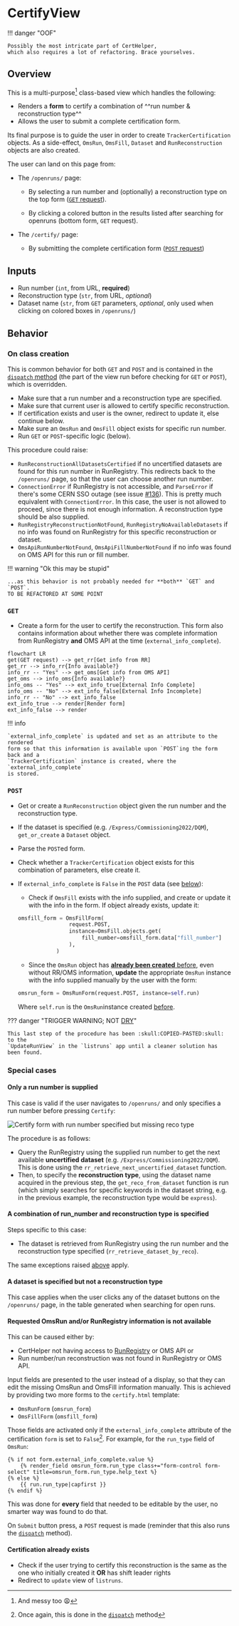 # CertifyView

!!! danger "OOF"

	Possibly the most intricate part of CertHelper, 
	which also requires a lot of refactoring. Brace yourselves.

## Overview

This is a multi-purpose[^1] class-based view which handles the following:

- Renders a __form__ to certify a combination of ^^run number & reconstruction type^^
- Allows the user to submit a complete certification form.

Its final purpose is to guide the user in order
to create `TrackerCertification` objects. As a side-effect, `OmsRun`,
`OmsFill`, `Dataset` and `RunReconstruction` objects are also created.

The user can land on this page from:

- The `/openruns/` page:
    - By selecting a run number and (optionally) a reconstruction type on the
    top form ([`GET` request](#get)).
  
    - By clicking a colored button in the results listed after searching
    for openruns (bottom form, ``GET`` request).
  
- The `/certify/` page:
    - By submitting the complete certification form ([`POST` request](#post))

[^1]: And messy too :weary:

## Inputs

- Run number (`int`, from URL, __required__)
- Reconstruction type (`str`, from URL, _optional_)
- Dataset name (`str`, from `GET` parameters, _optional_, only used
when clicking on colored boxes in `/openruns/`)

## Behavior

### On class creation

This is common behavior for both `GET` and `POST` and is contained
in the
[`dispatch` method](https://docs.djangoproject.com/en/4.0/ref/class-based-views/base/#django.views.generic.base.View.dispatch)
(the part of the view run before checking for `GET` or `POST`),
which is overridden.

- Make sure that a run number and a reconstruction type are specified.
- Make sure that current user is allowed to certify specific reconstruction.
- If certification exists and user is the owner, redirect to update it, else
continue below.
- Make sure an `OmsRun` and `OmsFill` object exists for specific run number.
- Run `GET` or `POST`-specific logic (below).

This procedure could raise:

- `RunReconstructionAllDatasetsCertified` if no uncertified datasets
are found for this run number in RunRegistry. This redirects back
to the `/openruns/` page, so that the user can choose another run number.
- `ConnectionError` if RunRegistry is not accessible, and `ParseError`
if there's some CERN SSO outage
(see issue [#136](https://github.com/CMSTrackerDPG/certifier/issues/136)).
This is pretty much equivalent with `ConnectionError`. In this case, the
user is not allowed to proceed, since there is not enough information. A
reconstruction type should be also supplied.
- `RunRegistryReconstructionNotFound`, `RunRegistryNoAvailableDatasets` if
no info was found on RunRegistry for this specific reconstruction or dataset.
- `OmsApiRunNumberNotFound`, `OmsApiFillNumberNotFound` if no info was
found on OMS API for this run or fill number.

!!! warning "Ok this may be stupid"

	...as this behavior is not probably needed for **both** `GET` and `POST`.
	TO BE REFACTORED AT SOME POINT

### `GET`

- Create a form for the user to certify the reconstruction. This
form also contains information about whether there was complete information
from RunRegistry __and__ OMS API at the time (`external_info_complete`).

```mermaid
flowchart LR
get(GET request) --> get_rr[Get info from RR]
get_rr --> info_rr{Info available?}
info_rr -- "Yes" --> get_oms[Get info from OMS API]
get_oms --> info_oms{Info available?}
info_oms -- "Yes" --> ext_info_true[External Info Complete]
info_oms -- "No" --> ext_info_false[External Info Incomplete]
info_rr -- "No" --> ext_info_false
ext_info_true --> render[Render form]
ext_info_false --> render
```

!!! info

	`external_info_complete` is updated and set as an attribute to the rendered
	form so that this information is available upon `POST`ing the form back and a
	`TrackerCertification` instance is created, where the `external_info_complete`
	is stored. 

### `POST`

- Get or create a `RunReconstruction` object given the run number and the
reconstruction type.
- If the dataset is specified (e.g. `/Express/Commissioning2022/DQM`),
`get_or_create` a `Dataset` object.
- Parse the `POST`ed form.
- Check whether a `TrackerCertification` object exists for this
combination of parameters, else create it.
- If `external_info_complete` is `False` in the `POST` data (see 
[below](#requested-omsrun-andor-runregistry-information-is-not-available)):
    * Check if `OmsFill` exists with the info supplied, and create or update
	it with the info in the form.
	If object already exists, update it:
	```python
	omsfill_form = OmsFillForm(
                    request.POST,
                    instance=OmsFill.objects.get(
                        fill_number=omsfill_form.data["fill_number"]
                    ),
                )
	```

	* Since the `OmsRun` object has [__already been created__ before](#on-class-creation),
	even without RR/OMS information, **update** the appropriate `OmsRun` instance
	with the info supplied manually by the user with the form:
	```python
	omsrun_form = OmsRunForm(request.POST, instance=self.run)
	```
	Where `self.run` is the `OmsRun`instance created [before](#on-class-creation).

??? danger "TRIGGER WARNING; NOT [DRY](../../../../../basic-concepts#dry)"

	This last step of the procedure has been :skull:COPIED-PASTED:skull: to the
	`UpdateRunView` in the `listruns` app until a cleaner solution has been found.

### Special cases

#### Only a run number is supplied

This case is valid if the user navigates to `/openruns/` and
only specifies a run number before pressing `Certify`:

![Certify form with run number specified but missing reco type](img/run_number_specified.png)

The procedure is as follows:

- Query the RunRegistry using the supplied run number
to get the next available __uncertified dataset__
(e.g. `/Express/Commissioning2022/DQM`). This is done using
the `rr_retrieve_next_uncertified_dataset` function.
- Then, to specify the __reconstruction type__, using the dataset
name acquired in the previous step, the `get_reco_from_dataset`
function is run (which simply searches for specific keywords in the dataset
string, e.g. in the previous example, the reconstruction type would
be `express`).

#### A combination of run_number and reconstruction type is specified

Steps specific to this case:

- The dataset is retrieved from RunRegistry using the run number and the
reconstruction type specified (`rr_retrieve_dataset_by_reco`).

The same exceptions raised [above](#on-class-creation) apply.

#### A dataset is specified but not a reconstruction type

This case applies when the user clicks any of the dataset buttons on
the `/openruns/` page, in the table generated when searching for
open runs.

#### Requested OmsRun and/or RunRegistry information is not available

This can be caused either by:

* CertHelper not having access to
[RunRegistry](../../../../../basic-concepts#run-registry) or OMS API or
* Run number/run reconstruction was not found in RunRegistry or OMS API.

Input fields are presented to the user instead of a display, so that they can
edit the missing OmsRun and OmsFill information manually. This is achieved by
providing two more forms to the `certify.html` template:

* `OmsRunForm` (`omsrun_form`)
* `OmsFillForm` (`omsfill_form`)

Those fields are activated only if the `external_info_complete` attribute
of the certification `form` is set to `False`[^2]. For example, for the
`run_type` field of `OmsRun`:

[^2]: Once again, this is done in the [`dispatch`](#on-class-creation) method

```django
{% if not form.external_info_complete.value %}
	{% render_field omsrun_form.run_type class+="form-control form-select" title=omsrun_form.run_type.help_text %}
{% else %}
	{{ run.run_type|capfirst }}
{% endif %}
```

This was done for __every__ field that needed to be editable by the user,
no smarter way was found to do that.

On `Submit` button press, a `POST` request is made (reminder that this also runs
the [`dispatch`](#on-class-creation) method).

#### Certification already exists

* Check if the user trying to certify this reconstruction is the same
as the one who initially created it **OR** has shift leader rights
* Redirect to `update` view of `listruns`.
